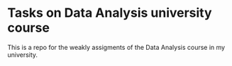 # Tasks on Data Analysis university course
This is a repo for the weakly assigments of the Data Analysis course in my university.

